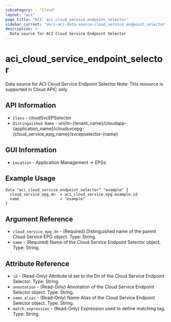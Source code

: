 ```yaml
---
subcategory: - "Cloud"
layout: "aci"
page_title: "ACI: aci_cloud_service_endpoint_selector"
sidebar_current: "docs-aci-data-source-cloud_service_endpoint_selector"
description: |-
  Data source for ACI Cloud Service Endpoint Selector
---
```


# aci_cloud_service_endpoint_selector #

Data source for ACI Cloud Service Endpoint Selector
Note: This resource is supported in Cloud APIC only.

## API Information ##

* `Class` - cloudSvcEPSelector
* `Distinguished Name` - uni/tn-{tenant_name}/cloudapp-{application_name}/cloudsvcepg-{cloud_service_epg_name}/svcepselector-{name}

## GUI Information ##

* `Location` - Application Management -> EPGs


## Example Usage ##

```hcl
data "aci_cloud_service_endpoint_selector" "example" {
  cloud_service_epg_dn  = aci_cloud_service_epg.example.id
  name                  = "example"
}
```

## Argument Reference ##

* `cloud_service_epg_dn` - (Required) Distinguished name of the parent Cloud Service EPG object. Type: String.
* `name` - (Required) Name of the Cloud Service Endpoint Selector object. Type: String.

## Attribute Reference ##
* `id` - (Read-Only) Attribute id set to the Dn of the Cloud Service Endpoint Selector. Type: String.
* `annotation` - (Read-Only) Annotation of the Cloud Service Endpoint Selector object. Type: String.
* `name_alias` - (Read-Only) Name Alias of the Cloud Service Endpoint Selector object. Type: String.
* `match_expression` - (Read-Only) Expression used to define matching tag. Type: String.
